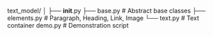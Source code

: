 text_model/
│
├── __init__.py
├── base.py        # Abstract base classes
├── elements.py    # Paragraph, Heading, Link, Image
└── text.py        # Text container
demo.py            # Demonstration script

